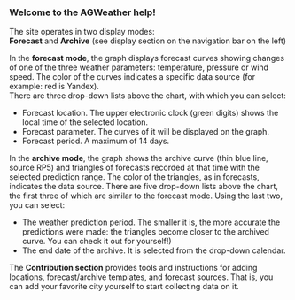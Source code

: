 ### Welcome to the AGWeather help!

The site operates in two display modes: \
**Forecast** and **Archive** (see display section on the navigation bar on the left)

In the **forecast mode**, the graph displays forecast curves showing changes of one of the three weather parameters: temperature, pressure or wind speed. The color of the curves indicates a specific data source (for example: red is Yandex). \
There are three drop-down lists above the chart, with which you can select: 
- Forecast location. The upper electronic clock (green digits) shows the local time of the selected location.
- Forecast parameter. The curves of it will be displayed on the graph.
- Forecast period. A maximum of 14 days.



In the **archive mode**, the graph shows the archive curve (thin blue line, source RP5) and triangles of forecasts recorded at that time with the selected prediction range. The color of the triangles, as in forecasts, indicates the data source.
There are five drop-down lists above the chart, the first three of which are similar to the forecast mode. 
Using the last two, you can select:
- The weather prediction period. The smaller it is, the more accurate the predictions were made: the triangles become closer to the archived curve. You can check it out for yourself!)
- The end date of the archive. It is selected from the drop-down calendar.

The **Contribution section** provides tools and instructions for adding locations, forecast/archive templates, and forecast sources.
That is, you can add your favorite city yourself to start collecting data on it.